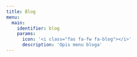 ```yaml
---
title: Blog
menu:
  main:
    identifier: blog
    params:
      icon: '<i class="fas fa-fw fa-blog"></i>'
      description: 'Opis menu bloga'
---
```

